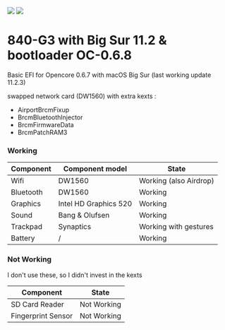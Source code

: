 ![](https://img.shields.io/badge/Working-yes-green)
![](https://img.shields.io/badge/Latest%20supported-Big%20Sur%2011.2-blue)

# 840-G3 with Big Sur 11.2 & bootloader OC-0.6.8
Basic EFI for Opencore 0.6.7 with macOS Big Sur (last working update 11.2.3)

swapped network card (DW1560) with extra kexts :
* AirportBrcmFixup
* BrcmBluetoothInjector
* BrcmFirmwareData
* BrcmPatchRAM3

### Working

| Component | Component model | State |
| --- | --- | --- |
| Wifi | DW1560 | Working (also Airdrop) |
| Bluetooth | DW1560 | Working |
| Graphics | Intel HD Graphics 520 | Working |
| Sound | Bang & Olufsen | Working|
| Trackpad | Synaptics | Working with gestures |
| Battery | / | Working |

### Not Working
I don't use these, so I didn't invest in the kexts

| Component | State |
| --- | --- |
| SD Card Reader | Not Working |
| Fingerprint Sensor | Not Working |

